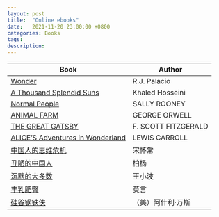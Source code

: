 ```yaml
---
layout: post
title:  "Online ebooks"
date:   2021-11-20 23:00:00 +0800
categories: Books
tags:
description: 
---
```



  Book                                                                              |Author 
------------------------------------------------------------------------------------|-------
[Wonder](https://dn790002.ca.archive.org/0/items/wonder_202105/Wonder.pdf)|R.J. Palacio
[A Thousand Splendid Suns](https://ia802805.us.archive.org/1/items/athousandsplendidsun/A%20thousand%20splendid%20sun.pdf)|Khaled Hosseini
[Normal People](https://drive.google.com/file/d/1mwamwITtiuMDxX-8cNj8TpMO31SJzirb/view)|SALLY ROONEY
[ANIMAL FARM](https://dn790000.ca.archive.org/0/items/animalfarm00orwe_0/animalfarm00orwe_0.pdf)|GEORGE ORWELL
[THE GREAT GATSBY](https://dn720501.ca.archive.org/0/items/greatgatsby00fitz_1/greatgatsby00fitz_1.pdf)|F. SCOTT FITZGERALD
[ALICE’S Adventures in Wonderland](https://www.adobe.com/be_en/active-use/pdf/Alice_in_Wonderland.pdf)|LEWIS CARROLL
[中国人的思维危机](https://www.scribd.com/document/779164686/%E4%B8%AD%E5%9B%BD%E4%BA%BA%E7%9A%84%E6%80%9D%E7%BB%B4%E5%8D%B1%E6%9C%BA-%E5%AE%8B%E6%80%80%E5%B8%B8%E8%91%97-Z-Library) |宋怀常
[丑陋的中国人](https://archive.org/details/The-Ugly-Chinese) |柏杨    
[沉默的大多数](https://eol.nwafu.edu.cn/meol/analytics/resPdfShow.do?resId=278117&lid=44729) |王小波 
[丰乳肥臀](https://docs.google.com/open?id=0B61Z4IXsLjTXYUZISU9YZUpLYVE)     |莫言    
[硅谷钢铁侠](https://archive.org/details/77ebooks.com_202202)   |（美）阿什利·万斯
